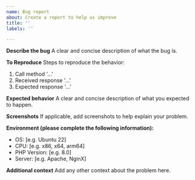 ```yaml
---
name: Bug report
about: Create a report to help us improve
title: ''
labels: ''

---
```


**Describe the bug**
A clear and concise description of what the bug is.

**To Reproduce**
Steps to reproduce the behavior:
1. Call method '...'
2. Received response '...'
3. Expected response '...'

**Expected behavior**
A clear and concise description of what you expected to happen.

**Screenshots**
If applicable, add screenshots to help explain your problem.

**Environment (please complete the following information):**
 - OS: [e.g. Ubuntu 22]
 - CPU: [e.g. x86, x64, arm64]
 - PHP Version: [e.g. 8.0]
 - Server: [e.g. Apache, NginX]

**Additional context**
Add any other context about the problem here.